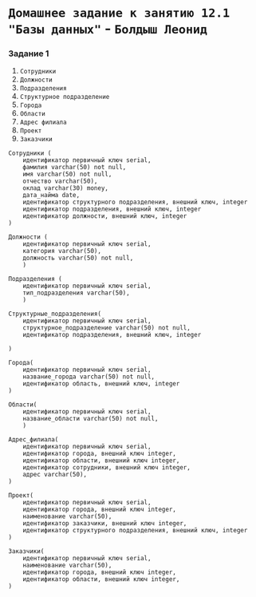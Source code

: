 # `Домашнее задание к занятию 12.1 "Базы данных"` - `Болдыш Леонид`
### Задание 1

1. `Сотрудники`
2. `Должности`
3. `Подразделения`
4. `Структурное подразделение`
5. `Города`
6. `Области`
7. `Адрес филиала`
8. `Проект`
9. `Заказчики`

```
Сотрудники (
    идентификатор первичный ключ serial,
    фамилия varchar(50) not null,
    имя varchar(50) not null,
    отчество varchar(50),
    оклад varchar(30) money,
    дата_найма date,
    идентификатор структурного подразделения, внешний ключ, integer
    идентификатор подразделения, внешний ключ, integer
    идентификатор должности, внешний ключ, integer
)
```
```
Должности (
    идентификатор первичный ключ serial,
    категория varchar(50),
    должность varchar(50) not null,
    )
```
```
Подразделения (
    идентификатор первичный ключ serial,
    тип_подразделения varchar(50),
    )
```
```
Структурные_подразделения(
    идентификатор первичный ключ serial,
    структурное_подразделение varchar(50) not null,
    идентификатор подразделения, внешний ключ, integer

)
```
```
Города(
    идентификатор первичный ключ serial,
    название_города varchar(50) not null,
    идентификатор область, внешний ключ, integer
)
```
```
Области(
    идентификатор первичный ключ serial,
    название_области varchar(50) not null,
    )
```

```
Адрес_филиала(
    идентификатор первичный ключ serial,
    идентификатор города, внешний ключ integer,
    идентификатор области, внешний ключ integer,
    идентификатор сотрудники, внешний ключ integer,
    адрес varchar(50),
)
```
```
Проект(
    идентификатор первичный ключ serial,
    идентификатор города, внешний ключ integer,
    наименование varchar(50),
    идентификатор заказчики, внешний ключ integer,
    идентификатор структурного подразделения, внешний ключ, integer
)
```
```
Заказчики(
    идентификатор первичный ключ serial,
    наименование varchar(50),
    идентификатор города, внешний ключ integer,
    идентификатор области, внешний ключ integer,
)
```